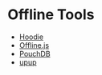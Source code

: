 # Offline Tools

* [Hoodie](http://hood.ie/)
* [Offline.js](http://github.hubspot.com/offline/docs/welcome/)
* [PouchDB](http://pouchdb.com/)
* [upup](https://www.talater.com/upup/)





































 






